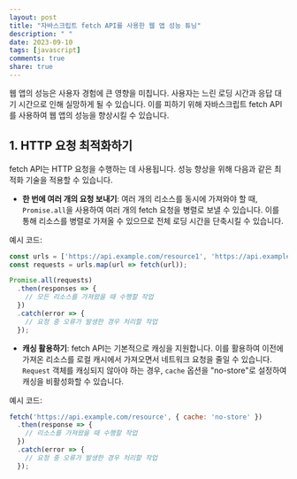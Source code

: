 ```yaml
---
layout: post
title: "자바스크립트 fetch API를 사용한 웹 앱 성능 튜닝"
description: " "
date: 2023-09-10
tags: [javascript]
comments: true
share: true
---
```


웹 앱의 성능은 사용자 경험에 큰 영향을 미칩니다. 사용자는 느린 로딩 시간과 응답 대기 시간으로 인해 실망하게 될 수 있습니다. 이를 피하기 위해 자바스크립트 fetch API를 사용하여 웹 앱의 성능을 향상시킬 수 있습니다. 

## 1. HTTP 요청 최적화하기

fetch API는 HTTP 요청을 수행하는 데 사용됩니다. 성능 향상을 위해 다음과 같은 최적화 기술을 적용할 수 있습니다.

- **한 번에 여러 개의 요청 보내기**: 여러 개의 리소스를 동시에 가져와야 할 때, `Promise.all`을 사용하여 여러 개의 fetch 요청을 병렬로 보낼 수 있습니다. 이를 통해 리소스를 병렬로 가져올 수 있으므로 전체 로딩 시간을 단축시킬 수 있습니다.

예시 코드:

```javascript
const urls = ['https://api.example.com/resource1', 'https://api.example.com/resource2', 'https://api.example.com/resource3'];
const requests = urls.map(url => fetch(url));

Promise.all(requests)
  .then(responses => {
    // 모든 리소스를 가져왔을 때 수행할 작업
  })
  .catch(error => {
    // 요청 중 오류가 발생한 경우 처리할 작업
  });
```

- **캐싱 활용하기**: fetch API는 기본적으로 캐싱을 지원합니다. 이를 활용하여 이전에 가져온 리소스를 로컬 캐시에서 가져오면서 네트워크 요청을 줄일 수 있습니다. `Request` 객체를 캐싱되지 않아야 하는 경우, `cache` 옵션을 "no-store"로 설정하여 캐싱을 비활성화할 수 있습니다.

예시 코드:

```javascript
fetch('https://api.example.com/resource', { cache: 'no-store' })
  .then(response => {
    // 리소스를 가져왔을 때 수행할 작업
  })
  .catch(error => {
    // 요청 중 오류가 발생한 경우 처리할 작업
  });
```